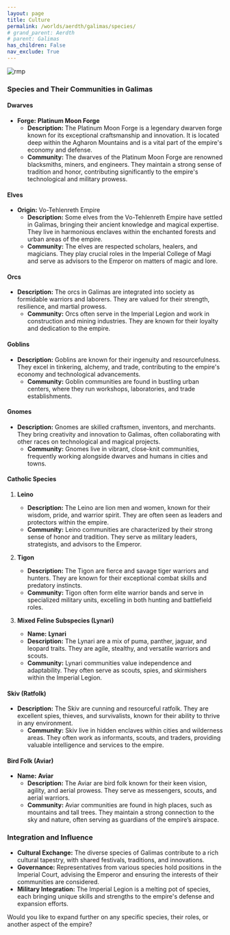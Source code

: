 ```yaml
---
layout: page
title: Culture
permalink: /worlds/aerdth/galimas/species/
# grand_parent: Aerdth
# parent: Galimas
has_children: False
nav_exclude: True
---
```


![rmp](/cosm_campaign_setting/assets/img/her_stormcrow.png)


### Species and Their Communities in Galimas

#### **Dwarves**
- **Forge:** **Platinum Moon Forge**
  - **Description:** The Platinum Moon Forge is a legendary dwarven forge known for its exceptional craftsmanship and innovation. It is located deep within the Agharon Mountains and is a vital part of the empire's economy and defense.
  - **Community:** The dwarves of the Platinum Moon Forge are renowned blacksmiths, miners, and engineers. They maintain a strong sense of tradition and honor, contributing significantly to the empire's technological and military prowess.

#### **Elves**
- **Origin:** Vo-Tehlenreth Empire
  - **Description:** Some elves from the Vo-Tehlenreth Empire have settled in Galimas, bringing their ancient knowledge and magical expertise. They live in harmonious enclaves within the enchanted forests and urban areas of the empire.
  - **Community:** The elves are respected scholars, healers, and magicians. They play crucial roles in the Imperial College of Magi and serve as advisors to the Emperor on matters of magic and lore.

#### **Orcs**
- **Description:** The orcs in Galimas are integrated into society as formidable warriors and laborers. They are valued for their strength, resilience, and martial prowess.
  - **Community:** Orcs often serve in the Imperial Legion and work in construction and mining industries. They are known for their loyalty and dedication to the empire.

#### **Goblins**
- **Description:** Goblins are known for their ingenuity and resourcefulness. They excel in tinkering, alchemy, and trade, contributing to the empire's economy and technological advancements.
  - **Community:** Goblin communities are found in bustling urban centers, where they run workshops, laboratories, and trade establishments.

#### **Gnomes**
- **Description:** Gnomes are skilled craftsmen, inventors, and merchants. They bring creativity and innovation to Galimas, often collaborating with other races on technological and magical projects.
  - **Community:** Gnomes live in vibrant, close-knit communities, frequently working alongside dwarves and humans in cities and towns.

#### **Catholic Species**

1. **Leino**
   - **Description:** The Leino are lion men and women, known for their wisdom, pride, and warrior spirit. They are often seen as leaders and protectors within the empire.
   - **Community:** Leino communities are characterized by their strong sense of honor and tradition. They serve as military leaders, strategists, and advisors to the Emperor.

2. **Tigon**
   - **Description:** The Tigon are fierce and savage tiger warriors and hunters. They are known for their exceptional combat skills and predatory instincts.
   - **Community:** Tigon often form elite warrior bands and serve in specialized military units, excelling in both hunting and battlefield roles.

3. **Mixed Feline Subspecies (Lynari)**
   - **Name:** **Lynari**
   - **Description:** The Lynari are a mix of puma, panther, jaguar, and leopard traits. They are agile, stealthy, and versatile warriors and scouts.
   - **Community:** Lynari communities value independence and adaptability. They often serve as scouts, spies, and skirmishers within the Imperial Legion.

#### **Skiv (Ratfolk)**
- **Description:** The Skiv are cunning and resourceful ratfolk. They are excellent spies, thieves, and survivalists, known for their ability to thrive in any environment.
  - **Community:** Skiv live in hidden enclaves within cities and wilderness areas. They often work as informants, scouts, and traders, providing valuable intelligence and services to the empire.

#### **Bird Folk (Aviar)**
- **Name:** **Aviar**
  - **Description:** The Aviar are bird folk known for their keen vision, agility, and aerial prowess. They serve as messengers, scouts, and aerial warriors.
  - **Community:** Aviar communities are found in high places, such as mountains and tall trees. They maintain a strong connection to the sky and nature, often serving as guardians of the empire’s airspace.

### Integration and Influence
- **Cultural Exchange:** The diverse species of Galimas contribute to a rich cultural tapestry, with shared festivals, traditions, and innovations.
- **Governance:** Representatives from various species hold positions in the Imperial Court, advising the Emperor and ensuring the interests of their communities are considered.
- **Military Integration:** The Imperial Legion is a melting pot of species, each bringing unique skills and strengths to the empire's defense and expansion efforts.

Would you like to expand further on any specific species, their roles, or another aspect of the empire?